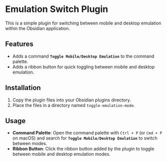 # Emulation Switch Plugin

This is a simple plugin for switching between mobile and desktop emulation within the Obsidian application.

## Features

- Adds a command **`Toggle Mobile/Desktop Emulation`** to the command palette.
- Adds a ribbon button for quick toggling between mobile and desktop emulation.

## Installation

1. Copy the plugin files into your Obsidian plugins directory.
2. Place the files in a directory named `toggle-emulation-mode`.

## Usage

- **Command Palette**: Open the command palette with `Ctrl + P` (or `Cmd + P` on macOS) and search for **`Toggle Mobile/Desktop Emulation`** to switch between modes.
- **Ribbon Button**: Click the ribbon button added by the plugin to toggle between mobile and desktop emulation modes.

